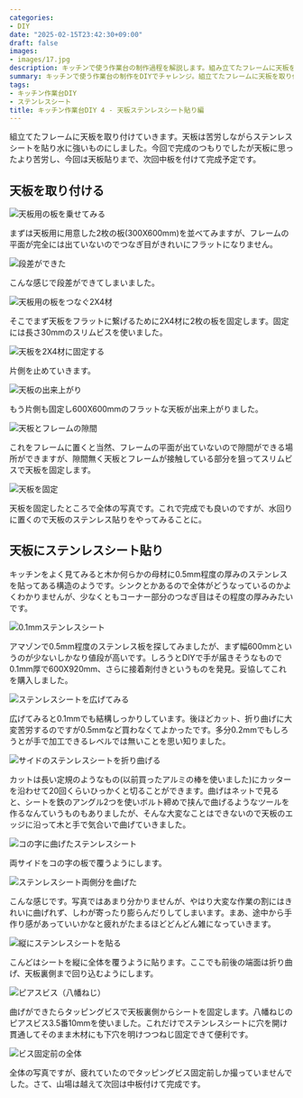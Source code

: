 ```yaml
---
categories:
- DIY
date: "2025-02-15T23:42:30+09:00"
draft: false
images:
- images/17.jpg
description: キッチンで使う作業台の制作過程を解説します。組み立てたフレームに天板を乗せ、天板にステンレスシートを貼る方法を記載します。
summary: キッチンで使う作業台の制作をDIYでチャレンジ。組立てたフレームに天板を取り付けていきます。天板は苦労しながらステンレスシートを貼り水に強いものにしました。ステンレスシートは硬く折り目を付けるのに難儀しました。
tags:
- キッチン作業台DIY
- ステンレスシート
title: キッチン作業台DIY 4 - 天板ステンレスシート貼り編
---
```


組立てたフレームに天板を取り付けていきます。天板は苦労しながらステンレスシートを貼り水に強いものにしました。今回で完成のつもりでしたが天板に思ったより苦労し、今回は天板貼りまで、次回中板を付けて完成予定です。

## 天板を取り付ける

![天板用の板を乗せてみる](./images/02.jpg)

まずは天板用に用意した2枚の板(300X600mm)を並べてみますが、フレームの平面が完全には出ていないのでつなぎ目がきれいにフラットになりません。

![段差ができた](./images/03.jpg)

こんな感じで段差ができてしまいました。

![天板用の板をつなぐ2X4材](./images/04.jpg)

そこでまず天板をフラットに繋げるために2X4材に2枚の板を固定します。固定には長さ30mmのスリムビスを使いました。

![天板を2X4材に固定する](./images/05.jpg)

片側を止めていきます。

![天板の出来上がり](./images/06.jpg)

もう片側も固定し600X600mmのフラットな天板が出来上がりました。

![天板とフレームの隙間](./images/07.jpg)

これをフレームに置くと当然、フレームの平面が出ていないので隙間ができる場所ができますが、隙間無く天板とフレームが接触している部分を狙ってスリムビスで天板を固定します。

![天板を固定](./images/11.jpg)

天板を固定したところで全体の写真です。これで完成でも良いのですが、水回りに置くので天板のステンレス貼りをやってみることに。

## 天板にステンレスシート貼り

キッチンをよく見てみると木か何らかの母材に0.5mm程度の厚みのステンレスを貼ってある構造のようです。シンクとかあるので全体がどうなっているのかよくわかりませんが、少なくともコーナー部分のつなぎ目はその程度の厚みみたいです。

![0.1mmステンレスシート](./images/12.jpg)

アマゾンで0.5mm程度のステンレス板を探してみましたが、まず幅600mmというのが少ないしかなり値段が高いです。しろうとDIYで手が届きそうなもので0.1mm厚で600X920mm、さらに接着剤付きというものを発見。妥協してこれを購入しました。

![ステンレスシートを広げてみる](./images/13.jpg)

広げてみると0.1mmでも結構しっかりしています。後ほどカット、折り曲げに大変苦労するのですが0.5mmなど買わなくてよかったです。多分0.2mmでもしろうとが手で加工できるレベルでは無いことを思い知りました。

![サイドのステンレスシートを折り曲げる](./images/14.jpg)

カットは長い定規のようなもの(以前買ったアルミの棒を使いました)にカッターを沿わせて20回くらいひっかくと切ることができます。曲げはネットで見ると、シートを鉄のアングル2つを使いボルト締めで挟んで曲げるようなツールを作るなんていうものもありましたが、そんな大変なことはできないので天板のエッジに沿って木と手で気合いで曲げていきました。

![コの字に曲げたステンレスシート](./images/15.jpg)

両サイドをコの字の板で覆うようにします。

![ステンレスシート両側分を曲げた](./images/16.jpg)

こんな感じです。写真ではあまり分かりませんが、やはり大変な作業の割にはきれいに曲げれず、しわが寄ったり膨らんだりしてしまいます。まあ、途中から手作り感があっていいかなと疲れがたまるほどどんどん雑になっていきます。

![縦にステンレスシートを貼る](./images/17.jpg)

こんどはシートを縦に全体を覆うように貼ります。ここでも前後の端面は折り曲げ、天板裏側まで回り込むようにします。

![ピアスビス（八幡ねじ）](./images/19.jpg)

曲げができたらタッピングビスで天板裏側からシートを固定します。八幡ねじのピアスビス3.5番10mmを使いました。これだけでステンレスシートに穴を開け貫通してそのまま木材にも下穴を明けつつねじ固定できて便利です。

![ビス固定前の全体](./images/18.jpg)

全体の写真ですが、疲れていたのでタッピングビス固定前しか撮っていませんでした。さて、山場は越えて次回は中板付けて完成です。
